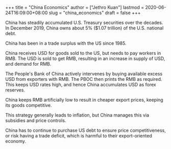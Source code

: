 +++
title = "China Economics"
author = ["Jethro Kuan"]
lastmod = 2020-06-24T16:09:00+08:00
slug = "china_economics"
draft = false
+++

China has steadily accumulated U.S. Treasury securities over the decades. In December 2019, China owns about 5% (\$1.07 trillion) of the U.S. national debt.

China has been in a trade surplus with the US since 1985.

China receives USD for goods sold to the US, but needs to pay workers in RMB. The USD is sold to get RMB, resulting in an increase in supply of USD, and demand for RMB.

The People's Bank of China actively intervenes by buying available excess USD from exporters with RMB. The PBOC then prints the RMB as required. This keeps USD rates high, and hence China accumulates USD as forex reserves.

China keeps RMB artificially low to result in cheaper export prices, keeping its goods competitive.

This strategy generally leads to inflation, but China manages this via subsidies and price controls.

China has to continue to purchase US debt to ensure price competitiveness, or risk having a trade deficit, which is harmful to their export-oriented economy.
